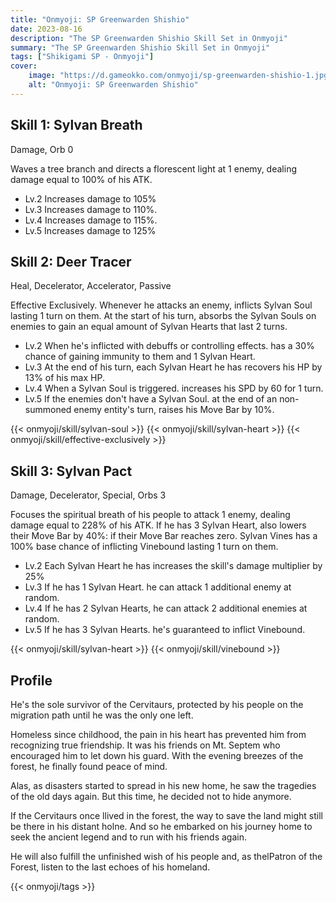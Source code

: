 ```yaml
---
title: "Onmyoji: SP Greenwarden Shishio"
date: 2023-08-16
description: "The SP Greenwarden Shishio Skill Set in Onmyoji"
summary: "The SP Greenwarden Shishio Skill Set in Onmyoji"   
tags: ["Shikigami SP - Onmyoji"]
cover:
    image: "https://d.gameokko.com/onmyoji/sp-greenwarden-shishio-1.jpg" 
    alt: "Onmyoji: SP Greenwarden Shishio"  
---
```


## Skill 1: Sylvan Breath
Damage, Orb 0

Waves a tree branch and directs a florescent light at 1 enemy, dealing damage equal to 100% of his ATK.

- Lv.2 Increases damage to 105%
- Lv.3 Increases damage to 110%.
- Lv.4 Increases damage to 115%.
- Lv.5 Increases damage to 125%

## Skill 2: Deer Tracer
Heal, Decelerator, Accelerator, Passive

Effective Exclusively. Whenever he attacks an enemy, inflicts Sylvan Soul lasting 1 turn on them. At the start of his turn, absorbs the Sylvan Souls on enemies to gain an equal amount of Sylvan Hearts that last 2 turns.

- Lv.2 When he's inflicted with debuffs or controlling effects. has a 30% chance of gaining immunity to them and 1 Sylvan Heart.
- Lv.3 At the end of his turn, each Sylvan Heart he has recovers his HP by 13% of his max HP.
- Lv.4 When a Sylvan Soul is triggered. increases his SPD by 60 for 1 turn.
- Lv.5 If the enemies don't have a Sylvan Soul. at the end of an non-summoned enemy entity's turn, raises his Move Bar by 10%.

{{< onmyoji/skill/sylvan-soul >}}
{{< onmyoji/skill/sylvan-heart >}}
{{< onmyoji/skill/effective-exclusively >}}

## Skill 3: Sylvan Pact
Damage, Decelerator, Special, Orbs 3

Focuses the spiritual breath of his people to  attack 1 enemy, dealing damage equal to 228% of his ATK. If he has 3 Sylvan Heart,  also lowers their Move Bar by 40%: if their Move Bar reaches zero. Sylvan Vines has a 100% base chance of inflicting Vinebound lasting 1 turn on them.

- Lv.2 Each Sylvan Heart he has increases the skill's damage multiplier by 25%
- Lv.3 If he has 1 Sylvan Heart. he can attack 1 additional enemy at random.
- Lv.4 If he has 2 Sylvan Hearts, he can attack 2 additional enemies at random.
- Lv.5 If he has 3 Sylvan Hearts. he's guaranteed to inflict Vinebound.
 
{{< onmyoji/skill/sylvan-heart >}}
{{< onmyoji/skill/vinebound >}}

## Profile

He's the sole survivor of the Cervitaurs, protected by his people on the migration path until he was the only one left.

Homeless since childhood, the pain in his heart has prevented him from recognizing true friendship. It was his friends on Mt. Septem who encouraged him to let down his guard. With the evening breezes of the forest, he finally found peace of mind.

Alas, as disasters started to spread in his new home, he saw the tragedies of the old days again. But this time, he decided not to hide anymore.

If the Cervitaurs once llived in the forest, the way to save the land might still be there in his distant holne. And so he embarked on his journey home to seek the ancient legend and to run with his friends again.

He will also fulfill the unfinished wish of his people and, as thelPatron of the Forest, listen to the last echoes of his homeland.

{{< onmyoji/tags >}}